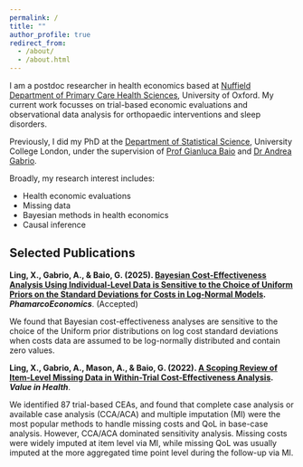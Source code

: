 ```yaml
---
permalink: /
title: ""
author_profile: true
redirect_from: 
  - /about/
  - /about.html
---
```


I am a postdoc researcher in health economics based at [Nuffield Department of Primary Care Health Sciences](https://www.phc.ox.ac.uk/research/groups-and-centres/health-economics-research), University of Oxford. My current work focusses on trial-based economic evaluations and observational data analysis for orthopaedic interventions and sleep disorders. 

Previously, I did my PhD at the [Department of Statistical Science](https://www.ucl.ac.uk/statistics/department-statistical-science), University College London, under the supervision of [Prof Gianluca Baio](https://gianluca.statistica.it) and [Dr Andrea Gabrio](https://sites.google.com/site/agabriostats/home). 

Broadly, my research interest includes:
+ Health economic evaluations
+ Missing data
+ Bayesian methods in health economics
+ Causal inference


Selected Publications
------

**Ling, X., Gabrio, A., & Baio, G. (2025). [Bayesian Cost-Effectiveness Analysis Using Individual-Level Data is Sensitive to the Choice of Uniform Priors on the Standard Deviations for Costs in Log-Normal Models](https://link.springer.com/article/10.1007/s40273-025-01511-1?utm_source=rct_congratemailt&utm_medium=email&utm_campaign=oa_20250812&utm_content=10.1007%2Fs40273-025-01511-1).** ***PhamarcoEconomics***. (Accepted) 

We found that Bayesian cost-effectiveness analyses are sensitive to the choice of the Uniform prior distributions on log cost standard deviations when costs data are assumed to be log-normally distributed and contain zero values. <br>

**Ling, X., Gabrio, A., Mason, A., & Baio, G. (2022). [A Scoping Review of Item-Level Missing Data in Within-Trial Cost-Effectiveness Analysis](https://www.sciencedirect.com/science/article/pii/S1098301522001115).** ***Value in Health***.

We identified 87 trial-based CEAs, and found that complete case analysis or available case analysis (CCA/ACA) and multiple imputation (MI) were the most popular methods to handle missing costs and QoL in base-case analysis. However, CCA/ACA dominated sensitivity analysis. Missing costs were widely imputed at item level via MI, while missing QoL was usually imputed at the more aggregated time point level during the follow-up via MI.<br>
